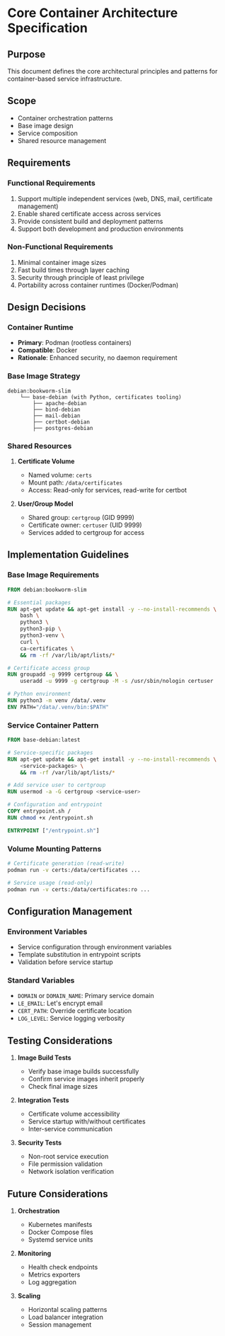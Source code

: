 # Core Container Architecture Specification

## Purpose

This document defines the core architectural principles and patterns for container-based service infrastructure.

## Scope

- Container orchestration patterns
- Base image design
- Service composition
- Shared resource management

## Requirements

### Functional Requirements

1. Support multiple independent services (web, DNS, mail, certificate management)
2. Enable shared certificate access across services
3. Provide consistent build and deployment patterns
4. Support both development and production environments

### Non-Functional Requirements

1. Minimal container image sizes
2. Fast build times through layer caching
3. Security through principle of least privilege
4. Portability across container runtimes (Docker/Podman)

## Design Decisions

### Container Runtime

- **Primary**: Podman (rootless containers)
- **Compatible**: Docker
- **Rationale**: Enhanced security, no daemon requirement

### Base Image Strategy

```
debian:bookworm-slim
    └── base-debian (with Python, certificates tooling)
        ├── apache-debian
        ├── bind-debian
        ├── mail-debian
        ├── certbot-debian
        ├── postgres-debian
```

### Shared Resources

1. **Certificate Volume**

   - Named volume: `certs`
   - Mount path: `/data/certificates`
   - Access: Read-only for services, read-write for certbot

2. **User/Group Model**
   - Shared group: `certgroup` (GID 9999)
   - Certificate owner: `certuser` (UID 9999)
   - Services added to certgroup for access

## Implementation Guidelines

### Base Image Requirements

```dockerfile
FROM debian:bookworm-slim

# Essential packages
RUN apt-get update && apt-get install -y --no-install-recommends \
    bash \
    python3 \
    python3-pip \
    python3-venv \
    curl \
    ca-certificates \
    && rm -rf /var/lib/apt/lists/*

# Certificate access group
RUN groupadd -g 9999 certgroup && \
    useradd -u 9999 -g certgroup -M -s /usr/sbin/nologin certuser

# Python environment
RUN python3 -m venv /data/.venv
ENV PATH="/data/.venv/bin:$PATH"
```

### Service Container Pattern

```dockerfile
FROM base-debian:latest

# Service-specific packages
RUN apt-get update && apt-get install -y --no-install-recommends \
    <service-packages> \
    && rm -rf /var/lib/apt/lists/*

# Add service user to certgroup
RUN usermod -a -G certgroup <service-user>

# Configuration and entrypoint
COPY entrypoint.sh /
RUN chmod +x /entrypoint.sh

ENTRYPOINT ["/entrypoint.sh"]
```

### Volume Mounting Patterns

```bash
# Certificate generation (read-write)
podman run -v certs:/data/certificates ...

# Service usage (read-only)
podman run -v certs:/data/certificates:ro ...
```

## Configuration Management

### Environment Variables

- Service configuration through environment variables
- Template substitution in entrypoint scripts
- Validation before service startup

### Standard Variables

- `DOMAIN` or `DOMAIN_NAME`: Primary service domain
- `LE_EMAIL`: Let's encrypt email
- `CERT_PATH`: Override certificate location
- `LOG_LEVEL`: Service logging verbosity

## Testing Considerations

1. **Image Build Tests**

   - Verify base image builds successfully
   - Confirm service images inherit properly
   - Check final image sizes

2. **Integration Tests**

   - Certificate volume accessibility
   - Service startup with/without certificates
   - Inter-service communication

3. **Security Tests**
   - Non-root service execution
   - File permission validation
   - Network isolation verification

## Future Considerations

1. **Orchestration**

   - Kubernetes manifests
   - Docker Compose files
   - Systemd service units

2. **Monitoring**

   - Health check endpoints
   - Metrics exporters
   - Log aggregation

3. **Scaling**
   - Horizontal scaling patterns
   - Load balancer integration
   - Session management

